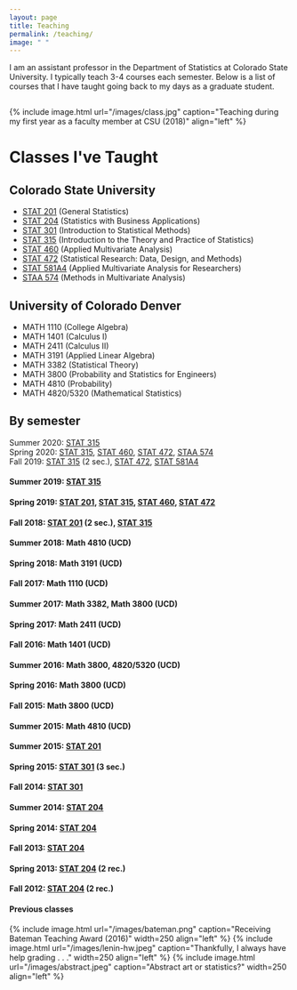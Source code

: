 ```yaml
---
layout: page
title: Teaching
permalink: /teaching/
image: " "
---
```


I am an assistant professor in the Department of Statistics at Colorado State University. I typically teach 3-4 courses each semester. Below is a list of courses that I have taught going back to my days as a graduate student. 

<hr style="clear:both;visibility: hidden;" />  


{% include image.html url="/images/class.jpg" caption="Teaching during my first year as a faculty member at CSU (2018)" align="left" %}
 


# Classes I've Taught

## Colorado State University
- [STAT 201](/teaching/stat201) (General Statistics)
- [STAT 204](/teaching/stat204) (Statistics with Business Applications)
- [STAT 301](/teaching/stat301) (Introduction to Statistical Methods)
- [STAT 315](/teaching/stat315) (Introduction to the Theory and Practice of Statistics) 
- [STAT 460](/teaching/stat460) (Applied Multivariate Analysis) 
- [STAT 472](/teaching/stat472) (Statistical Research: Data, Design, and Methods) 
- [STAT 581A4](/teaching/stat581a4) (Applied Multivariate Analysis for Researchers)
- [STAA 574](/teaching/staa574) (Methods in Multivariate Analysis)

## University of Colorado Denver
- MATH 1110 (College Algebra)
- MATH 1401 (Calculus I)
- MATH 2411 (Calculus II)
- MATH 3191 (Applied Linear Algebra)
- MATH 3382 (Statistical Theory)
- MATH 3800 (Probability and Statistics for Engineers)
- MATH 4810 (Probability)
- MATH 4820/5320 (Mathematical Statistics)

## By semester

Summer 2020: [STAT 315](/teaching/stat315) <br>
Spring 2020: [STAT 315](/teaching/stat315), [STAT 460](/teaching/stat460), [STAT 472](/teaching/stat472), [STAA 574](/teaching/staa574)<br> 
Fall 2019: [STAT 315](/teaching/stat315) (2 sec.), [STAT 472](/teaching/stat472), [STAT 581A4](/teaching/stat581a4) <br>
#### Summer 2019: [STAT 315](/teaching/stat315)
#### Spring 2019: [STAT 201](/teaching/stat201), [STAT 315](/teaching/stat315), [STAT 460](/teaching/stat460), [STAT 472](/teaching/stat472)
#### Fall 2018: [STAT 201](/teaching/stat201) (2 sec.), [STAT 315](/teaching/stat315)
#### Summer 2018: Math 4810 (UCD)
#### Spring 2018: Math 3191 (UCD)
#### Fall 2017: Math 1110 (UCD)
#### Summer 2017: Math 3382, Math 3800 (UCD)
#### Spring 2017: Math 2411 (UCD)
#### Fall 2016: Math 1401 (UCD)
#### Summer 2016: Math 3800, 4820/5320 (UCD)
#### Spring 2016: Math 3800 (UCD)
#### Fall 2015: Math 3800 (UCD)
#### Summer 2015: Math 4810 (UCD)
#### Summer 2015: [STAT 201](/teaching/stat201)
#### Spring 2015: [STAT 301](/teaching/stat301) (3 sec.)
#### Fall 2014: [STAT 301](/teaching/stat301)
#### Summer 2014: [STAT 204](/teaching/stat204)
#### Spring 2014: [STAT 204](/teaching/stat204)
#### Fall 2013: [STAT 204](/teaching/stat204)
#### Spring 2013: [STAT 204](/teaching/stat204) (2 rec.)
#### Fall 2012: [STAT 204](/teaching/stat204) (2 rec.)


#### Previous classes




{% include image.html url="/images/bateman.png" caption="Receiving Bateman Teaching Award (2016)" width=250 align="left" %}
{% include image.html url="/images/lenin-hw.jpeg" caption="Thankfully, I always have help grading . . ." width=250 align="left" %}
{% include image.html url="/images/abstract.jpeg" caption="Abstract art or statistics?" width=250 align="left" %}


